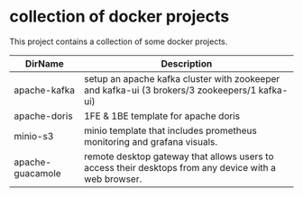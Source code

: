 # collection of docker projects
This project contains a collection of some docker projects. 

DirName      | Description
------------- | -------------  
apache-kafka | setup an apache kafka cluster with zookeeper and kafka-ui (3 brokers/3 zookeepers/1 kafka-ui)
apache-doris | 1FE & 1BE template for apache doris
minio-s3 | minio template that includes prometheus monitoring and grafana visuals.
apache-guacamole | remote desktop gateway that allows users to access their desktops from any device with a web browser.
